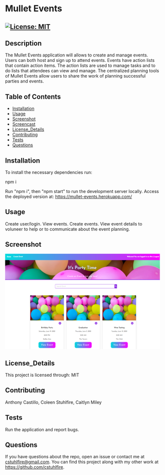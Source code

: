 #  Mullet Events
## [![License: MIT](https://img.shields.io/badge/License-MIT-blue.svg)](https://opensource.org/licenses/MIT)
## Description 
The Mullet Events application will allows to create and manage events. Users can both host and sign up to attend events. Events have action lists that contain action items. The action lists are used to manage tasks and to do lists that attendees can view and manage. The centralized planning tools of Mullet Events allow users to share the work of planning successful parties and events.
## Table of Contents
- [Installation](#installation)
- [Usage](#usage)
- [Screenshot](#screenshot)
- [Screencast](#screencast)
- [License_Details](#license_details)
- [Contributing](#contributing) 
- [Tests](#tests)
- [Questions](#questions)
## Installation
To install the necessary dependencies run:

npm i

Run "npm i", then "npm start" to run the development server locally. Access the deployed version at: https://mullet-events.herokuapp.com/
## Usage
Create user/login. View events. Create events. View event details to voluneer to help or to communicate about the event planning.

## Screenshot
![Screenshot](./ScreenShot.png)

## License_Details

This project is licensed through: MIT

## Contributing

Anthony Castillo, Coleen Stuhlfire, Caitlyn Miley

## Tests

Run the application and report bugs.

## Questions

If you have questions about the repo, open an issue or contact me at 
cstuhlfire@gmail.com. You can find this project along with my other work 
at https://github.com/cstuhlfire.

